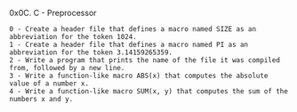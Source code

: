 0x0C. C - Preprocessor

    0 - Create a header file that defines a macro named SIZE as an abbreviation for the token 1024.
    1 - Create a header file that defines a macro named PI as an abbreviation for the token 3.14159265359.
    2 - Write a program that prints the name of the file it was compiled from, followed by a new line.
    3 - Write a function-like macro ABS(x) that computes the absolute value of a number x.
    4 - Write a function-like macro SUM(x, y) that computes the sum of the numbers x and y.
    
